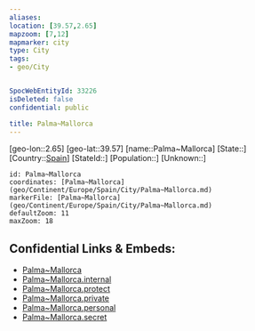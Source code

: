 ```yaml
---
aliases: 
location: [39.57,2.65]
mapzoom: [7,12] 
mapmarker: city 
type: City
tags:
- geo/City


SpocWebEntityId: 33226
isDeleted: false
confidential: public

title: Palma~Mallorca
---
```

[geo-lon::2.65]
[geo-lat::39.57]
[name::Palma~Mallorca]
[State::]
[Country::[Spain](geo/Continent/Europe/Spain.md)]
[StateId::]
[Population::]
[Unknown::]


```leaflet
id: Palma~Mallorca
coordinates: [Palma~Mallorca](geo/Continent/Europe/Spain/City/Palma~Mallorca.md)
markerFile: [Palma~Mallorca](geo/Continent/Europe/Spain/City/Palma~Mallorca.md)
defaultZoom: 11 
maxZoom: 18
```


## Confidential Links & Embeds: 
- [Palma~Mallorca](../../../../../../_public/geo/Continent/Europe/Spain/City/Palma~Mallorca.md) 
- [Palma~Mallorca.internal](../../../../../../_internal/geo/Continent/Europe/Spain/City/Palma~Mallorca.internal.md) 
- [Palma~Mallorca.protect](../../../../../../_protect/geo/Continent/Europe/Spain/City/Palma~Mallorca.protect.md) 
- [Palma~Mallorca.private](../../../../../../_private/geo/Continent/Europe/Spain/City/Palma~Mallorca.private.md) 
- [Palma~Mallorca.personal](../../../../../../_personal/geo/Continent/Europe/Spain/City/Palma~Mallorca.personal.md) 
- [Palma~Mallorca.secret](../../../../../../_secret/geo/Continent/Europe/Spain/City/Palma~Mallorca.secret.md) 
